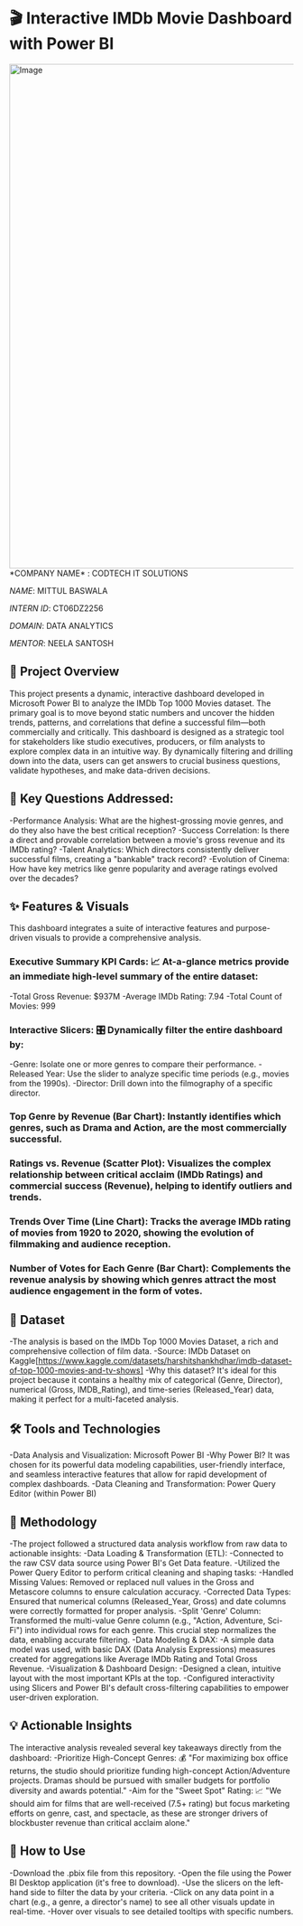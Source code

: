 # 🎬 Interactive IMDb Movie Dashboard with Power BI
<img width="1569" height="893" alt="Image" src="https://github.com/user-attachments/assets/2f13f369-5e0c-48f1-b36f-269b935cc6cb" />
*COMPANY NAME* : CODTECH IT SOLUTIONS 

*NAME*: MITTUL BASWALA

*INTERN ID*: CT06DZ2256

*DOMAIN*: DATA ANALYTICS

*MENTOR*: NEELA SANTOSH

## 🎯 Project Overview

This project presents a dynamic, interactive dashboard developed in Microsoft Power BI to analyze the IMDb Top 1000 Movies dataset. The primary goal is to move beyond static numbers and uncover the hidden trends, patterns, and correlations that define a successful film—both commercially and critically.
This dashboard is designed as a strategic tool for stakeholders like studio executives, producers, or film analysts to explore complex data in an intuitive way. By dynamically filtering and drilling down into the data, users can get answers to crucial business questions, validate hypotheses, and make data-driven decisions.

## 🤔 Key Questions Addressed:

-Performance Analysis: What are the highest-grossing movie genres, and do they also have the best critical reception?
-Success Correlation: Is there a direct and provable correlation between a movie's gross revenue and its IMDb rating?
-Talent Analytics: Which directors consistently deliver successful films, creating a "bankable" track record?
-Evolution of Cinema: How have key metrics like genre popularity and average ratings evolved over the decades?

## ✨ Features & Visuals

This dashboard integrates a suite of interactive features and purpose-driven visuals to provide a comprehensive analysis.
### Executive Summary KPI Cards: 📈 At-a-glance metrics provide an immediate high-level summary of the entire dataset:
-Total Gross Revenue: $937M
-Average IMDb Rating: 7.94
-Total Count of Movies: 999
### Interactive Slicers: 🎛️ Dynamically filter the entire dashboard by:
-Genre: Isolate one or more genres to compare their performance.
-Released Year: Use the slider to analyze specific time periods (e.g., movies from the 1990s).
-Director: Drill down into the filmography of a specific director.
### Top Genre by Revenue (Bar Chart): Instantly identifies which genres, such as Drama and Action, are the most commercially successful.
### Ratings vs. Revenue (Scatter Plot): Visualizes the complex relationship between critical acclaim (IMDb Ratings) and commercial success (Revenue), helping to identify outliers and trends.
### Trends Over Time (Line Chart): Tracks the average IMDb rating of movies from 1920 to 2020, showing the evolution of filmmaking and audience reception.
### Number of Votes for Each Genre (Bar Chart): Complements the revenue analysis by showing which genres attract the most audience engagement in the form of votes.

## 💾 Dataset

-The analysis is based on the IMDb Top 1000 Movies Dataset, a rich and comprehensive collection of film data.
-Source: IMDb Dataset on Kaggle[https://www.kaggle.com/datasets/harshitshankhdhar/imdb-dataset-of-top-1000-movies-and-tv-shows]
-Why this dataset? It's ideal for this project because it contains a healthy mix of categorical (Genre, Director), numerical (Gross, IMDB_Rating), and time-series (Released_Year) data, making it perfect for a  multi-faceted analysis.

## 🛠️ Tools and Technologies
-Data Analysis and Visualization: Microsoft Power BI
-Why Power BI? It was chosen for its powerful data modeling capabilities, user-friendly interface, and seamless interactive features that allow for rapid development of complex dashboards.
-Data Cleaning and Transformation: Power Query Editor (within Power BI)

## 🧠 Methodology
-The project followed a structured data analysis workflow from raw data to actionable insights:
-Data Loading & Transformation (ETL):
  -Connected to the raw CSV data source using Power BI's Get Data feature.
  -Utilized the Power Query Editor to perform critical cleaning and shaping tasks:
  -Handled Missing Values: Removed or replaced null values in the Gross and Metascore columns to ensure calculation accuracy.
  -Corrected Data Types: Ensured that numerical columns (Released_Year, Gross) and date columns were correctly formatted for proper analysis.
  -Split 'Genre' Column: Transformed the multi-value Genre column (e.g., "Action, Adventure, Sci-Fi") into individual rows for each genre. This crucial step normalizes the data, enabling accurate filtering.
-Data Modeling & DAX:
  -A simple data model was used, with basic DAX (Data Analysis Expressions) measures created for aggregations like Average IMDb Rating and Total Gross Revenue.
-Visualization & Dashboard Design:
  -Designed a clean, intuitive layout with the most important KPIs at the top.
  -Configured interactivity using Slicers and Power BI's default cross-filtering capabilities to empower user-driven exploration.
## 💡 Actionable Insights
The interactive analysis revealed several key takeaways directly from the dashboard:
-Prioritize High-Concept Genres: 💰 "For maximizing box office returns, the studio should prioritize funding high-concept Action/Adventure projects. Dramas should be pursued with smaller budgets for portfolio diversity and awards potential."
-Aim for the "Sweet Spot" Rating: 📈 "We should aim for films that are well-received (7.5+ rating) but focus marketing efforts on genre, cast, and spectacle, as these are stronger drivers of blockbuster revenue than critical acclaim alone."

## 🚀 How to Use
-Download the .pbix file from this repository.
-Open the file using the Power BI Desktop application (it's free to download).
-Use the slicers on the left-hand side to filter the data by your criteria.
-Click on any data point in a chart (e.g., a genre, a director's name) to see all other visuals update in real-time.
-Hover over visuals to see detailed tooltips with specific numbers.
